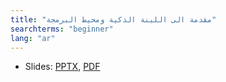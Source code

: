 ```yaml
---
title: "مقدمة الى اللبنة الذكية ومحيط البرمجة"
searchterms: "beginner"
lang: "ar"
---
```

<ul>
 <li class="ng-binding">Slides:
 <a href="ProgrammingLessons/beginner/Introduction.pptx">PPTX</a>,
 <a href="ProgrammingLessons/beginner/Introduction.pdf">PDF</a>
 </li>
 </li>
 </li>
 </ul>
